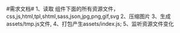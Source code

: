 #需求文档#
1、读取 组件下面的所有资源文件，css,js,html,tpl,shtml,sass,json,jpg,png,gif,svg
2、压缩图片
3、生成 assets/tmp.js文件,
4、打包产生assets/index.js;
5、监听资源文件变化
